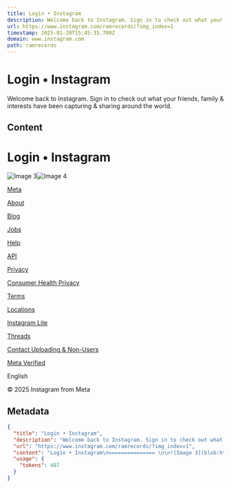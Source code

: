 ```yaml
---
title: Login • Instagram
description: Welcome back to Instagram. Sign in to check out what your friends, family & interests have been capturing & sharing around the world.
url: https://www.instagram.com/ramrecords/?img_index=1
timestamp: 2025-01-20T15:45:35.700Z
domain: www.instagram.com
path: ramrecords
---
```


# Login • Instagram


Welcome back to Instagram. Sign in to check out what your friends, family & interests have been capturing & sharing around the world.


## Content

Login • Instagram
=============== 

![Image 3](blob:https://www.instagram.com/a2c4acc86ce977bdb7718eba199dd413)![Image 4](blob:https://www.instagram.com/a7d152ce433b443153f919ae47dd7fc4)

[Meta](https://about.meta.com/)

[About](https://about.instagram.com/)

[Blog](https://about.instagram.com/blog/)

[Jobs](https://about.instagram.com/about-us/careers)

[Help](https://help.instagram.com/)

[API](https://developers.facebook.com/docs/instagram)

[Privacy](https://www.instagram.com/legal/privacy/?next=https%3A%2F%2Fwww.instagram.com%2Framrecords%2F%3Fimg_index%3D1)

[Consumer Health Privacy](https://www.instagram.com/legal/privacy/health_privacy_policy/?next=https%3A%2F%2Fwww.instagram.com%2Framrecords%2F%3Fimg_index%3D1)

[Terms](https://www.instagram.com/legal/terms/?next=https%3A%2F%2Fwww.instagram.com%2Framrecords%2F%3Fimg_index%3D1)

[Locations](https://www.instagram.com/explore/locations/?next=https%3A%2F%2Fwww.instagram.com%2Framrecords%2F%3Fimg_index%3D1)

[Instagram Lite](https://www.instagram.com/web/lite/?next=https%3A%2F%2Fwww.instagram.com%2Framrecords%2F%3Fimg_index%3D1)

[Threads](https://www.threads.net/)

[Contact Uploading & Non-Users](https://www.facebook.com/help/instagram/261704639352628?next=https%3A%2F%2Fwww.instagram.com%2Framrecords%2F%3Fimg_index%3D1)

[Meta Verified](https://www.instagram.com/accounts/meta_verified/?entrypoint=web_footer&next=https%3A%2F%2Fwww.instagram.com%2Framrecords%2F%3Fimg_index%3D1)

English

© 2025 Instagram from Meta

## Metadata

```json
{
  "title": "Login • Instagram",
  "description": "Welcome back to Instagram. Sign in to check out what your friends, family & interests have been capturing & sharing around the world.",
  "url": "https://www.instagram.com/ramrecords/?img_index=1",
  "content": "Login • Instagram\n=============== \n\n![Image 3](blob:https://www.instagram.com/a2c4acc86ce977bdb7718eba199dd413)![Image 4](blob:https://www.instagram.com/a7d152ce433b443153f919ae47dd7fc4)\n\n[Meta](https://about.meta.com/)\n\n[About](https://about.instagram.com/)\n\n[Blog](https://about.instagram.com/blog/)\n\n[Jobs](https://about.instagram.com/about-us/careers)\n\n[Help](https://help.instagram.com/)\n\n[API](https://developers.facebook.com/docs/instagram)\n\n[Privacy](https://www.instagram.com/legal/privacy/?next=https%3A%2F%2Fwww.instagram.com%2Framrecords%2F%3Fimg_index%3D1)\n\n[Consumer Health Privacy](https://www.instagram.com/legal/privacy/health_privacy_policy/?next=https%3A%2F%2Fwww.instagram.com%2Framrecords%2F%3Fimg_index%3D1)\n\n[Terms](https://www.instagram.com/legal/terms/?next=https%3A%2F%2Fwww.instagram.com%2Framrecords%2F%3Fimg_index%3D1)\n\n[Locations](https://www.instagram.com/explore/locations/?next=https%3A%2F%2Fwww.instagram.com%2Framrecords%2F%3Fimg_index%3D1)\n\n[Instagram Lite](https://www.instagram.com/web/lite/?next=https%3A%2F%2Fwww.instagram.com%2Framrecords%2F%3Fimg_index%3D1)\n\n[Threads](https://www.threads.net/)\n\n[Contact Uploading & Non-Users](https://www.facebook.com/help/instagram/261704639352628?next=https%3A%2F%2Fwww.instagram.com%2Framrecords%2F%3Fimg_index%3D1)\n\n[Meta Verified](https://www.instagram.com/accounts/meta_verified/?entrypoint=web_footer&next=https%3A%2F%2Fwww.instagram.com%2Framrecords%2F%3Fimg_index%3D1)\n\nEnglish\n\n© 2025 Instagram from Meta",
  "usage": {
    "tokens": 487
  }
}
```
